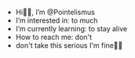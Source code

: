 - Hi✌🏻, I’m @Pointelismus
- I’m interested in: to much
- I’m currently learning: to stay alive
- How to reach me: don't 
- don't take this serious I'm fine👌🏻
